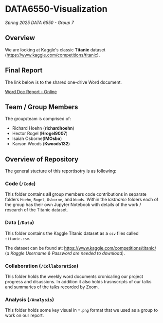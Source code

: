 # DATA6550-Visualization

_Spring 2025 DATA 6550 - Group 7_

## Overview

We are looking at Kaggle's classic **Titanic** dataset (<https://www.kaggle.com/competitions/titanic>). 

## Final Report
The link below is to the shared one-drive Word document.

[Word Doc Report - Online](https://mtmailmtsu-my.sharepoint.com/:w:/g/personal/imo2d_mtmail_mtsu_edu/ERuF7EnwtzBGouAYDDvsaxQBSZsoPMsAPN81rOabvLnxNQ?e=0Pu3mz)

## Team / Group Members
The group/team is comprised of:
- Richard Hoehn (**richardhoehn**)
- Hector Rogel (**Hrogel9007**)
- Isaiah Osborne(**IMOsbo**)
- Karson Woods (**Kwoods132**)

## Overview of Repository
The general stucture of this reportisotry is as following:

### Code (`/Code`)
This folder contains **all** group members code contributions in separate folders `Hoehn`, `Rogel`, `Osborne`, and `Woods`. Within the *lastname* folders each of the group has their own Jupyter Notebook with details of the work / research of the Titanic dataset.

### Data (`/Data`)
This folder contains the Kaggle Titanic dataset as a `csv` files called `titanic.csv`. 

The dataset can be found at: <https://www.kaggle.com/competitions/titanic/> (*a Kaggle Username & Password are needed to download*).

### Collaboration (`/Collaboration`)
This folder holds the weekly word documents cronicaling our project progress and disussions. In addition it also holds trasnscripts of our talks and summaries of the talks recorded by Zoom.

### Analysis (`/Analysis`)
This folder holds some key visual in `*.png` format that we used as a group to work on our report.
